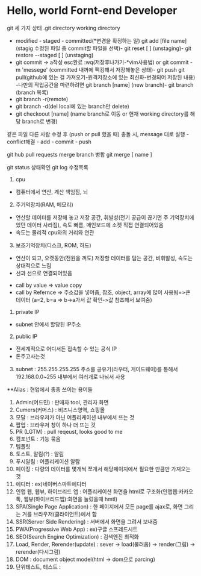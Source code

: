 Hello, world
Fornt-end Developer 
============
git 세 가지 상태
.git directory
working directory
- modified - staged - committed(*변경을 확정하는 일)
git add [file name] (stagig 수정된 파일 중 commit할 파일을 선택)- git reset [ ] (unstaging)- git restore --staged [ ] (unstaging)
- git commit -> a작성 esc완료 :wq(저장후나가기-*vim사용법) or git commit -m 'messege' (committed 내꺼에 팩킹해서 저장해놓은 상태)- git push
git pull(github에 있는 걸 가져오기-원격저장소에 있는 최신화-변경되어 저장된 내용)
-나만의 작업공간을 마련하려면 git branch [name] (new branch)- git branch (branch 목록)
- git branch -r(remote)
- git branch -d(del local에 있는 branch만 delete)
- git checkoout [name] (name branch로 이동 or 현재 working directory를 해당 branch로 변경)

같은 파일 다른 사람 수정 후 (push or pull 했을 때) 충돌 시, message 대로 실행 - conflict해결 - add - commit - push  

git hub pull requests
merge branch 병합
git merge [ name ]

git status 상태확인
git log 수정목록

1. cpu
- 컴퓨터에서 연산, 계산 책임짐, 뇌

2. 주기억장치(RAM, 메모리)
- 연산할 데이터를 저장해 놓고 저장 공간, 휘발성(전기 공급이 끊기면 주 기억장치에 있던 데이터 사라짐), 속도 빠름, 메인보드에 소켓 직접 연결되어있음
- 속도는 물리적 cpu와의 거리와 연관

3. 보조기억장치(디스크, ROM, 하드)
- 연산이 되고, 오랫동안(전원을 꺼도) 저장할 데이터를 담는 공간, 비휘발성, 속도는 상대적으로 느림
- 선과 선으로 연결되어있음

* call by value => value copy
* call by Refernce => 주소값을 넣어줌, 참조, object, array에 많이 사용됨=>큰 데이터 (a=2, b=a => b->a가서 값 확인->값 참조해서 보여줌)

1. private IP
- subnet 안에서 할당된 IP주소

2. public IP
- 전세계적으로 어디서든 접속할 수 있는 공식 IP
- 돈주고사는것

3. subnet : 255.255.255.255 주소를 공유기(라우터, 게이드웨이)를 통해서 192.168.0.0~255 내부에서 여러개로 나눠서 사용 

**Alias : 현업에서 종종 쓰이는 용어들

1. Admin(어드민) : 판매자 tool, 관리자 화면
2. Cumers(커머스) : 비즈니스영역, 쇼핑몰
3. 모달 : 브라우저가 아닌 어플리케이션 내부에서 뜨는 것
4. 팝업 : 브라우저 창이 하나 더 뜨는 것
5. PR (LGTM) : pull reqeust, looks good to me
6. 컴포넌트 : 기능 묶음
7. 템플릿
8. 토스트, 알림(?) : 알림
9. 푸시알림 : 어플리케이션 알람
10. 페이징 : 다량의 데이터를 몇개씩 쪼개서 해당페이지에서 필요한 만큼만 가져오는 것
11. 에디터 : ex)네이버스마트에디터
12. 인앱 웹, 웹뷰, 하이브리드 앱 : 어플리케이션 화면을 html로 구조화(인앱웹:카카오톡, 웹뷰(하이브리드앱):화면을 눌렀을때 hmtl)
13. SPA(Single Page Application) : 한 페이지에서 모든 page를 ajax로, 화면 그리는 거를 브라우저(클라이언트)에서 함
14. SSR(Server Side Rendering) : 서버에서 화면을 그려서 보내줌
15. PWA(Progressive Web App) : ex)구글 스프레드시트
16. SEO(Search Engine Optimization) : 검색엔진 최적화
17. Load, Render, Rerender(update) : sever -> load(불러옴) -> render(그림) -> rerender(다시그림)
18. DOM : document object model(html -> dom으로 parcing)
19. 단위테스트, 테스트 : 
